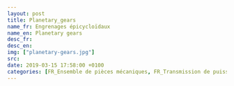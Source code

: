 ```yaml
---
layout: post
title: Planetary_gears
name_fr: Engrenages épicycloïdaux
name_en: Planetary gears
desc_fr: 
desc_en: 
img: ["planetary-gears.jpg"]
src: 
date: 2019-03-15 17:58:00 +0100
categories: [FR_Ensemble de pièces mécaniques, FR_Transmission de puissance, EN_Set of Mechanical part, EN_Power transmission]
---
```


